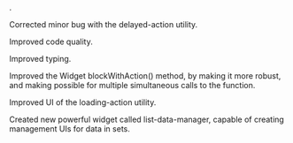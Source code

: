 .

Corrected minor bug with the delayed-action utility.

Improved code quality.

Improved typing.

Improved the Widget blockWithAction() method, by making it more robust, and making possible for multiple simultaneous calls to the function.

Improved UI of the loading-action utility.

Created new powerful widget called list-data-manager, capable of creating management UIs for data in sets.